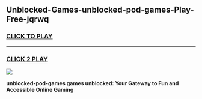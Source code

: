 
## Unblocked-Games-unblocked-pod-games-Play-Free-jqrwq
<h3>
<a href="https://premium76.site?title=unblocked-pod-games&ref=10A">CLICK TO PLAY</a></h3>
<hr>

<h3>
<a href="https://premium76.site?title=unblocked-pod-games&ref=10A">CLICK 2 PLAY</a>
  
</h3>

<a href="https://premium76.site?title=unblocked-pod-games&ref=10A"><img src="https://clearcache.store/games.png"></a>


**unblocked-pod-games games unblocked: Your Gateway to Fun and Accessible Online Gaming**
